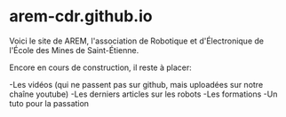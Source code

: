 # arem-cdr.github.io

Voici le site de AREM, l'association de Robotique et d'Électronique de l'École des Mines de Saint-Étienne.

Encore en cours de construction, il reste à placer:

-Les vidéos (qui ne passent pas sur github, mais uploadées sur notre chaîne youtube)
-Les derniers articles sur les robots
-Les formations
-Un tuto pour la passation
